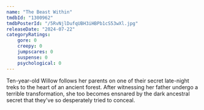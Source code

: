 ```yaml
---
name: "The Beast Within"
tmdbId: "1300962"
tmdbPosterId: "/5RvNjlDufqUBH3iHBPb1cS53wXl.jpg"
releaseDate: "2024-07-22"
categoryRatings:
    gore: 0
    creepy: 0
    jumpscares: 0
    suspense: 0
    psychological: 0
---
```

Ten-year-old Willow follows her parents on one of their secret late-night treks to the heart of an ancient forest. After witnessing her father undergo a terrible transformation, she too becomes ensnared by the dark ancestral secret that they've so desperately tried to conceal.
